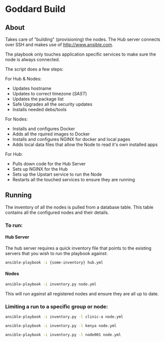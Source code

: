 # Goddard Build

## About

Takes care of "building" (provisioning) the nodes. The Hub server connects over SSH and makes use of http://www.ansible.com.

The playbook only touches application specific services to make sure the node is always connected.

The script does a few steps:

For Hub & Nodes:

* Updates hostname
* Updates to correct timezone (*SAST*)
* Updates the package list
* Safe Upgrades all the security updates
* Installs needed debs/tools

For Nodes: 

* Installs and configures Docker
* Adds all the rquired images to Docker
* Installs and configures NGINX for docker and local pages
* Adds local data files that allow the Node to read it's own installed apps

For Hub:

* Pulls down code for the Hub Server
* Sets up NGINX for the Hub
* Sets up the Upstart service to run the Node
* Restarts all the touched services to ensure they are running

## Running

The inventory of all the nodes is pulled from a database table. This table contains all the configured nodes and their details.

### To run:

#### Hub Server

The hub server requires a quick inventory file that points to the existing servers that you wish to run the playbook against:

````bash
ansible-playbook -i {some-inventory} hub.yml
````

#### Nodes

````bash
ansible-playbook -i inventory.py node.yml
````

This will run against all registered nodes and ensure they are all up to date.

### Limiting a run to a specific group or node:

````bash
ansible-playbook -i inventory.py -l clinic-a node.yml
````

````bash
ansible-playbook -i inventory.py -l kenya node.yml
````

````bash
ansible-playbook -i inventory.py -l node001 node.yml
````